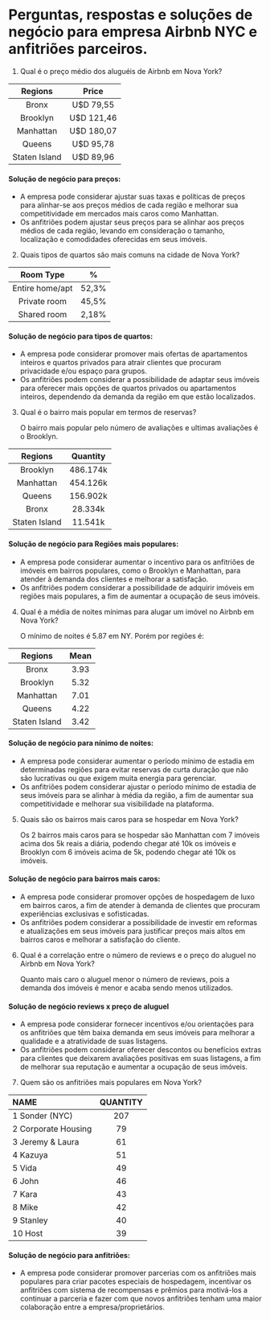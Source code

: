 # Perguntas, respostas e soluções de negócio para empresa Airbnb NYC e anfitriões parceiros.

1. Qual é o preço médio dos aluguéis de Airbnb em Nova York?

Regions       |  Price
:------------: | :----------:
Bronx 	     |  U$D  79,55
Brooklyn 	  |  U$D 121,46
Manhattan	  |  U$D 180,07
Queens	     |  U$D  95,78
Staten Island |  U$D  89,96

#### Solução de negócio para preços:
* A empresa pode considerar ajustar suas taxas e políticas de preços para alinhar-se aos preços médios de cada região e melhorar sua competitividade em mercados mais caros como Manhattan.
* Os anfitriões podem ajustar seus preços para se alinhar aos preços médios de cada região, levando em consideração o tamanho, localização e comodidades oferecidas em seus imóveis.

2. Quais tipos de quartos são mais comuns na cidade de Nova York?

Room Type       |  %
:--------------: | :-----:
Entire home/apt | 52,3%
Private room    | 45,5%
Shared room     | 2,18%

#### Solução de negócio para tipos de quartos:
* A empresa pode considerar promover mais ofertas de apartamentos inteiros e quartos privados para atrair clientes que procuram privacidade e/ou espaço para grupos.
* Os anfitriões podem considerar a possibilidade de adaptar seus imóveis para oferecer mais opções de quartos privados ou apartamentos inteiros, dependendo da demanda da região em que estão localizados.

3. Qual é o bairro mais popular em termos de reservas?

    O bairro mais popular pelo número de avaliações e ultimas avaliações é o Brooklyn.

Regions       | Quantity
:-----------: | :-------:
Brooklyn      | 486.174k
Manhattan     | 454.126k
Queens        | 156.902k
Bronx         |  28.334k
Staten Island |  11.541k

#### Solução de negócio para Regiões mais populares:
 * A empresa pode considerar aumentar o incentivo para os anfitriões de imóveis em bairros populares, como o Brooklyn e Manhattan, para atender à demanda dos clientes e melhorar a satisfação.
* Os anfitriões podem considerar a possibilidade de adquirir imóveis em regiôes mais populares, a fim de aumentar a ocupação de seus imóveis.

4. Qual é a média de noites mínimas para alugar um imóvel no Airbnb em Nova York?

    O mínimo de noites é 5.87 em NY. Porém por regiões é:

Regions       | Mean
:----------:  | :---:
Bronx	        | 3.93
Brooklyn	     | 5.32
Manhattan	  | 7.01
Queens	     | 4.22
Staten Island | 3.42

#### Solução de negócio para nínimo de noites:
* A empresa pode considerar aumentar o período mínimo de estadia em determinadas regiões para evitar reservas de curta duração que não são lucrativas ou que exigem muita energia para gerenciar.
* Os anfitriões podem considerar ajustar o período mínimo de estadia de seus imóveis para se alinhar à média da região, a fim de aumentar sua competitividade e melhorar sua visibilidade na plataforma.

5. Quais são os bairros mais caros para se hospedar em Nova York?

    Os 2 bairros mais caros para se hospedar são Manhattan com 7 imóveis acima dos 5k reais a diária, podendo chegar até 10k os imóveis e Brooklyn com 6 imóveis acima de 5k, podendo chegar até 10k os imóveis.

#### Solução de negócio para bairros mais caros:
* A empresa pode considerar promover opções de hospedagem de luxo em bairros caros, a fim de atender à demanda de clientes que procuram experiências exclusivas e sofisticadas.
* Os anfitriões podem considerar a possibilidade de investir em reformas e atualizações em seus imóveis para justificar preços mais altos em bairros caros e melhorar a satisfação do cliente.

6. Qual é a correlação entre o número de reviews e o preço do aluguel no Airbnb em Nova York?

    Quanto mais caro o aluguel menor o número de reviews, pois a demanda dos imóveis é menor e acaba sendo menos utilizados.
    
#### Solução de negócio reviews x preço de aluguel
* A empresa pode considerar fornecer incentivos e/ou orientações para os anfitriões que têm baixa demanda em seus imóveis para melhorar a qualidade e a atratividade de suas listagens.
* Os anfitriões podem considerar oferecer descontos ou benefícios extras para clientes que deixarem avaliações positivas em suas listagens, a fim de melhorar sua reputação e aumentar a ocupação de seus imóveis.
    
7. Quem são os anfitriões mais populares em Nova York?

 NAME                 |  QUANTITY
 :-----------------   |  :------:
 1 Sonder (NYC)	    |    207
 2 Corporate Housing  |	    79
 3 Jeremy & Laura     |   	 61
 4 Kazuya             |   	 51
 5 Vida               |   	 49
 6 John  	          |   	 46
 7 Kara  	          |   	 43
 8 Mike  	          |     42
 9 Stanley  	       |   	 40
10 Host               | 	 39

#### Solução de negócio para anfitriões:
* A empresa pode considerar promover parcerias com os anfitriões mais populares para criar pacotes especiais de hospedagem, incentivar os anfitriões com sistema de recompensas e prêmios para motivá-los a continuar a parceria e fazer com que novos anfitriôes tenham uma maior colaboração entre a empresa/proprietários.
